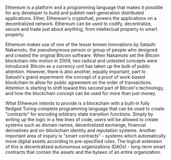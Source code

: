 Ethereum is a platform and a programming language that makes it possible for any developer to build and publish next-generation distributed applications. Ether, Ethereum's cryptofuel, powers the applications on a decentralized network. Ethereum can be used to codify, decentralize, secure and trade just about anything, from intellectual property to smart property.

Ethereum makes use of one of the lesser known innovations by Satashi Nakamoto, the pseudonymous person or group of people who designed and created the original Bitcoin software. When Nakamoto set the Bitcoin blockchain into motion in 2009, two radical and untested concepts were introduced. Bitcoin as a currency unit has taken up the bulk of public attention. However, there is also another, equally important, part to Satoshi's grand experiment: the concept of a proof of work-based blockchain to allow for public agreement on the order of transactions. Attention is starting to shift toward this second part of Bitcoin's technology, and how the blockchain concept can be used for more than just money.

What Ethereum intends to provide is a blockchain with a built-in fully fledged Turing-complete programming language that can be used to create "contracts" for encoding arbitrary state transition functions. Simply by writing up the logic in a few lines of code, users will be allowed to create systems such as domain names, decentralized exchange, financial derivatives and on-blockchain identity and reputation systems. Another important area of inquiry is "smart contracts" - systems which automatically move digital assets according to pre-specified rules. The logical extension of this is decentralized autonomous organizations (DAOs) - long-term smart contracts that contain the assets and the bylaws of an entire organization.
